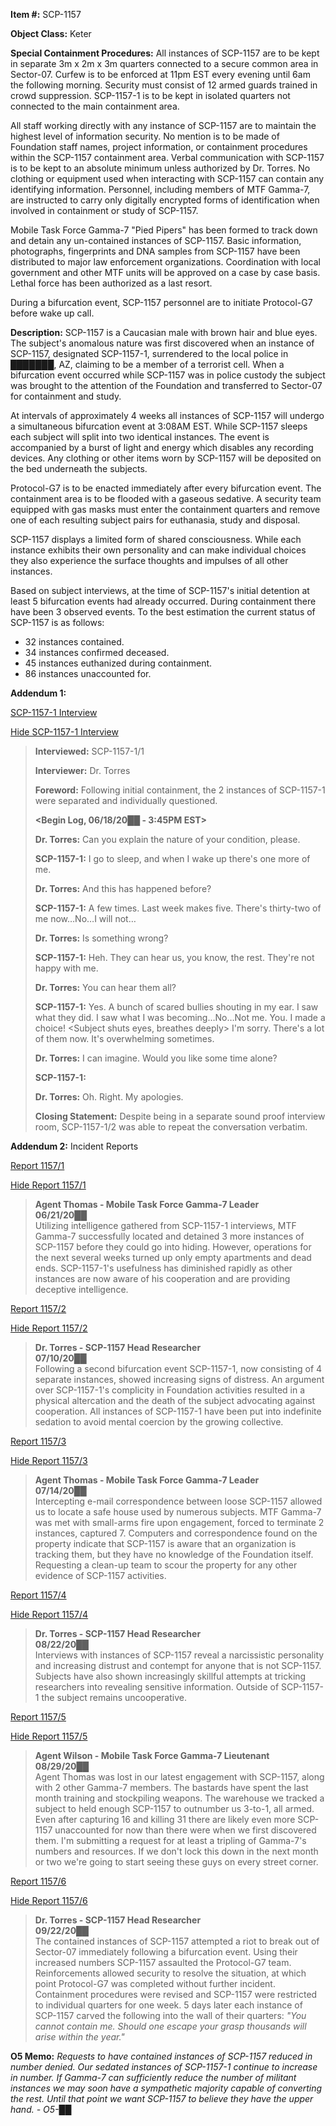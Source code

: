 **Item #:** SCP-1157

**Object Class:** Keter

**Special Containment Procedures:** All instances of SCP-1157 are to be kept in separate 3m x 2m x 3m quarters connected to a secure common area in Sector-07. Curfew is to be enforced at 11pm EST every evening until 6am the following morning. Security must consist of 12 armed guards trained in crowd suppression. SCP-1157-1 is to be kept in isolated quarters not connected to the main containment area.

All staff working directly with any instance of SCP-1157 are to maintain the highest level of information security. No mention is to be made of Foundation staff names, project information, or containment procedures within the SCP-1157 containment area. Verbal communication with SCP-1157 is to be kept to an absolute minimum unless authorized by Dr. Torres. No clothing or equipment used when interacting with SCP-1157 can contain any identifying information. Personnel, including members of MTF Gamma-7, are instructed to carry only digitally encrypted forms of identification when involved in containment or study of SCP-1157.

Mobile Task Force Gamma-7 "Pied Pipers" has been formed to track down and detain any un-contained instances of SCP-1157. Basic information, photographs, fingerprints and DNA samples from SCP-1157 have been distributed to major law enforcement organizations. Coordination with local government and other MTF units will be approved on a case by case basis. Lethal force has been authorized as a last resort.

During a bifurcation event, SCP-1157 personnel are to initiate Protocol-G7 before wake up call.

**Description:** SCP-1157 is a Caucasian male with brown hair and blue eyes. The subject's anomalous nature was first discovered when an instance of SCP-1157, designated SCP-1157-1, surrendered to the local police in ███████, AZ, claiming to be a member of a terrorist cell. When a bifurcation event occurred while SCP-1157 was in police custody the subject was brought to the attention of the Foundation and transferred to Sector-07 for containment and study.

At intervals of approximately 4 weeks all instances of SCP-1157 will undergo a simultaneous bifurcation event at 3:08AM EST. While SCP-1157 sleeps each subject will split into two identical instances. The event is accompanied by a burst of light and energy which disables any recording devices. Any clothing or other items worn by SCP-1157 will be deposited on the bed underneath the subjects.

Protocol-G7 is to be enacted immediately after every bifurcation event. The containment area is to be flooded with a gaseous sedative. A security team equipped with gas masks must enter the containment quarters and remove one of each resulting subject pairs for euthanasia, study and disposal.

SCP-1157 displays a limited form of shared consciousness. While each instance exhibits their own personality and can make individual choices they also experience the surface thoughts and impulses of all other instances.

Based on subject interviews, at the time of SCP-1157's initial detention at least 5 bifurcation events had already occurred. During containment there have been 3 observed events. To the best estimation the current status of SCP-1157 is as follows:

*   32 instances contained.
*   34 instances confirmed deceased.
*   45 instances euthanized during containment.
*   86 instances unaccounted for.

**Addendum 1:**

[SCP-1157-1 Interview](javascript:;)

[Hide SCP-1157-1 Interview](javascript:;)

> **Interviewed:** SCP-1157-1/1
> 
> **Interviewer:** Dr. Torres
> 
> **Foreword:** Following initial containment, the 2 instances of SCP-1157-1 were separated and individually questioned.
> 
> **<Begin Log, 06/18/20██ - 3:45PM EST>**
> 
> **Dr. Torres:** Can you explain the nature of your condition, please.
> 
> **SCP-1157-1:** I go to sleep, and when I wake up there's one more of me.
> 
> **Dr. Torres:** And this has happened before?
> 
> **SCP-1157-1:** A few times. Last week makes five. There's thirty-two of me now…No…I will not…
> 
> **Dr. Torres:** Is something wrong?
> 
> **SCP-1157-1:** Heh. They can hear us, you know, the rest. <Subject smiles> They're not happy with me.
> 
> **Dr. Torres:** You can hear them all?
> 
> **SCP-1157-1:** Yes. A bunch of scared bullies shouting in my ear. I saw what they did. I saw what I was becoming…No…Not me. You. I made a choice! <Subject shuts eyes, breathes deeply> I'm sorry. There's a lot of them now. It's overwhelming sometimes.
> 
> **Dr. Torres:** I can imagine. Would you like some time alone?
> 
> **SCP-1157-1:** <Subject laughs>
> 
> **Dr. Torres:** Oh. Right. My apologies.
> 
> **<End Log>**
> 
> **Closing Statement:** Despite being in a separate sound proof interview room, SCP-1157-1/2 was able to repeat the conversation verbatim.

**Addendum 2:** Incident Reports

[Report 1157/1](javascript:;)

[Hide Report 1157/1](javascript:;)

> **Agent Thomas - Mobile Task Force Gamma-7 Leader**  
> **06/21/20██**  
> Utilizing intelligence gathered from SCP-1157-1 interviews, MTF Gamma-7 successfully located and detained 3 more instances of SCP-1157 before they could go into hiding. However, operations for the next several weeks turned up only empty apartments and dead ends. SCP-1157-1's usefulness has diminished rapidly as other instances are now aware of his cooperation and are providing deceptive intelligence.

[Report 1157/2](javascript:;)

[Hide Report 1157/2](javascript:;)

> **Dr. Torres - SCP-1157 Head Researcher**  
> **07/10/20██**  
> Following a second bifurcation event SCP-1157-1, now consisting of 4 separate instances, showed increasing signs of distress. An argument over SCP-1157-1's complicity in Foundation activities resulted in a physical altercation and the death of the subject advocating against cooperation. All instances of SCP-1157-1 have been put into indefinite sedation to avoid mental coercion by the growing collective.

[Report 1157/3](javascript:;)

[Hide Report 1157/3](javascript:;)

> **Agent Thomas - Mobile Task Force Gamma-7 Leader**  
> **07/14/20██**  
> Intercepting e-mail correspondence between loose SCP-1157 allowed us to locate a safe house used by numerous subjects. MTF Gamma-7 was met with small-arms fire upon engagement, forced to terminate 2 instances, captured 7. Computers and correspondence found on the property indicate that SCP-1157 is aware that an organization is tracking them, but they have no knowledge of the Foundation itself. Requesting a clean-up team to scour the property for any other evidence of SCP-1157 activities.

[Report 1157/4](javascript:;)

[Hide Report 1157/4](javascript:;)

> **Dr. Torres - SCP-1157 Head Researcher**  
> **08/22/20██**  
> Interviews with instances of SCP-1157 reveal a narcissistic personality and increasing distrust and contempt for anyone that is not SCP-1157. Subjects have also shown increasingly skillful attempts at tricking researchers into revealing sensitive information. Outside of SCP-1157-1 the subject remains uncooperative.

[Report 1157/5](javascript:;)

[Hide Report 1157/5](javascript:;)

> **Agent Wilson - Mobile Task Force Gamma-7 Lieutenant**  
> **08/29/20██**  
> Agent Thomas was lost in our latest engagement with SCP-1157, along with 2 other Gamma-7 members. The bastards have spent the last month training and stockpiling weapons. The warehouse we tracked a subject to held enough SCP-1157 to outnumber us 3-to-1, all armed. Even after capturing 16 and killing 31 there are likely even more SCP-1157 unaccounted for now than there were when we first discovered them. I'm submitting a request for at least a tripling of Gamma-7's numbers and resources. If we don't lock this down in the next month or two we're going to start seeing these guys on every street corner.

[Report 1157/6](javascript:;)

[Hide Report 1157/6](javascript:;)

> **Dr. Torres - SCP-1157 Head Researcher**  
> **09/22/20██**  
> The contained instances of SCP-1157 attempted a riot to break out of Sector-07 immediately following a bifurcation event. Using their increased numbers SCP-1157 assaulted the Protocol-G7 team. Reinforcements allowed security to resolve the situation, at which point Protocol-G7 was completed without further incident. Containment procedures were revised and SCP-1157 were restricted to individual quarters for one week. 5 days later each instance of SCP-1157 carved the following into the wall of their quarters: _"You cannot contain me. Should one escape your grasp thousands will arise within the year."_

**O5 Memo:** _Requests to have contained instances of SCP-1157 reduced in number denied. Our sedated instances of SCP-1157-1 continue to increase in number. If Gamma-7 can sufficiently reduce the number of militant instances we may soon have a sympathetic majority capable of converting the rest. Until that point we want SCP-1157 to believe they have the upper hand. - O5-██_